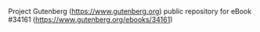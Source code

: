 Project Gutenberg (https://www.gutenberg.org) public repository for eBook #34161 (https://www.gutenberg.org/ebooks/34161)
